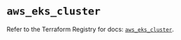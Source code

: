 # `aws_eks_cluster`

Refer to the Terraform Registry for docs: [`aws_eks_cluster`](https://registry.terraform.io/providers/hashicorp/aws/6.11.0/docs/resources/eks_cluster).
